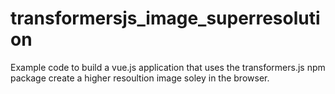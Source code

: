 # transformersjs_image_superresolution
Example code to build a vue.js application that uses the transformers.js npm package create a higher resoultion image soley in the browser.
